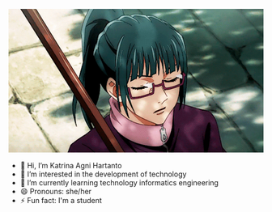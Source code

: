 ![](https://github.com/KatrinaAgni/KatrinaAgni/blob/main/MakiZenin.gif)

- 👋 Hi, I’m Katrina Agni Hartanto
- 👀 I’m interested in the development of technology
- 🌱 I’m currently learning technology informatics engineering
- 😄 Pronouns: she/her
- ⚡ Fun fact: I'm a student

<!---
KatrinaAgni/KatrinaAgni is a ✨ special ✨ repository because its `README.md` (this file) appears on your GitHub profile.
You can click the Preview link to take a look at your changes.
--->
